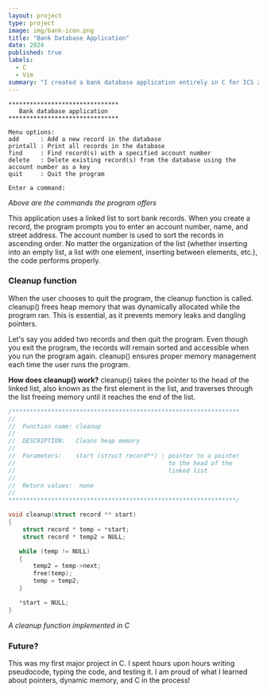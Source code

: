 ```yaml
---
layout: project
type: project
image: img/bank-icon.png
title: "Bank Database Application"
date: 2024
published: true
labels:
  - C
  - Vim
summary: "I created a bank database application entirely in C for ICS 212: Program Structures."
---
```


```
*******************************
   Bank database application
*******************************

Menu options:
add      : Add a new record in the database
printall : Print all records in the database
find     : Find record(s) with a specified account number
delete   : Delete existing record(s) from the database using the account number as a key
quit     : Quit the program

Enter a command:

```
*Above are the commands the program offers*

This application uses a linked list to sort bank records. When you create a record, the program prompts you to enter an account number, name, and street address. The account number is used to sort the records in ascending order. No matter the organization of the list (whether inserting into an empty list, a list with one element, inserting between elements, etc.), the code performs properly. 

### Cleanup function
When the user chooses to quit the program, the cleanup function is called. cleanup() frees heap memory that was dynamically allocated while the program ran. This is essential, as it prevents memory leaks and dangling pointers. 

Let's say you added two records and then quit the program. Even though you exit the program, the records will remain sorted and accessible when you run the program again. cleanup() ensures proper memory management each time the user runs the program. 

**How does cleanup() work?** cleanup() takes the pointer to the head of the linked list, also known as the first element in the list, and traverses through the list freeing memory until it reaches the end of the list. 

```cpp
/****************************************************************
//
//  Function name: cleanup
//
//  DESCRIPTION:   Cleans heap memory
// 
//  Parameters:    start (struct record**) : pointer to a pointer
//                                           to the head of the 
//                                           linked list
//
//  Return values:  none
//
****************************************************************/

void cleanup(struct record ** start)
{
    struct record * temp = *start;
    struct record * temp2 = NULL;

   while (temp != NULL)
   {
       temp2 = temp->next;
       free(temp);
       temp = temp2;
   }

   *start = NULL;
}
```
*A cleanup function implemented in C*


### Future?
This was my first major project in C. I spent hours upon hours writing pseudocode, typing the code, and testing it. I am proud of what I learned about pointers, dynamic memory, and C in the process!

